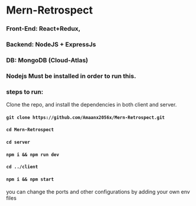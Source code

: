 # Mern-Retrospect

### Front-End: React+Redux,
### Backend: NodeJS + ExpressJs
### DB: MongoDB (Cloud-Atlas)

### Nodejs Must be installed in order to run this.


### steps to run:

Clone the repo, and install the dependencies in both client and server.

  #### `git clone https://github.com/Amaanx2056x/Mern-Retrospect.git`
  #### `cd Mern-Retrospect`
  #### `cd server`
  #### `npm i && npm run dev`
  #### `cd ../client`
  #### `npm i && npm start`
  
  you can change the ports and other configurations by adding your own env files
  
  
